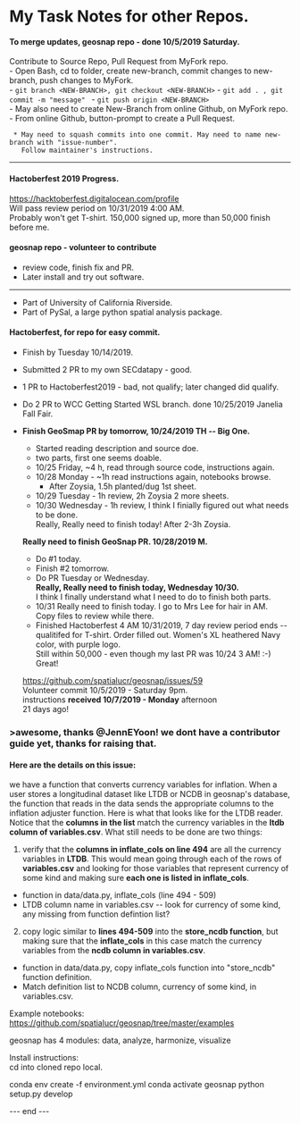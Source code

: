 # My Task Notes for other Repos.  

#### To merge updates, geosnap repo - done 10/5/2019 Saturday.    
     
   Contribute to Source Repo, Pull Request from MyFork repo.  
     - Open Bash, cd to folder, create new-branch, commit changes to new-branch, push changes to MyFork.  
     - ```git branch <NEW-BRANCH>, git checkout <NEW-BRANCH>```
     - ```git add . , git commit -m "message" ```
     - ```git push origin <NEW-BRANCH>```  
     - May also need to create New-Branch from online Github, on MyFork repo.
     - From online Github, button-prompt to create a Pull Request.  
  
     * May need to squash commits into one commit. May need to name new-branch with "issue-number". 
       Follow maintainer's instructions.  

---------------------------------------------------  
#### Hactoberfest 2019 Progress.  

https://hacktoberfest.digitalocean.com/profile  
Will pass review period on 10/31/2019 4:00 AM.  
Probably won't get T-shirt.  150,000 signed up, more than 50,000 finish before me.  

#### geosnap repo - volunteer to contribute

 - review code, finish fix and PR.
 - Later install and try out software.  
 ----------------  
 - Part of University of California Riverside.  
 - Part of PySal, a large python spatial analysis package.  
 
####  Hactoberfest, for repo for easy commit.  
 - Finish by Tuesday 10/14/2019.  
 - Submitted 2 PR to my own SECdatapy - good. 
 - 1 PR to Hactoberfest2019 - bad, not qualify; later changed did qualify. 
 - Do 2 PR to WCC Getting Started WSL branch. done 10/25/2019 Janelia Fall Fair.  
 - **Finish GeoSmap PR by tomorrow, 10/24/2019 TH -- Big One.**  
   * Started reading description and source doe.  
   * two parts, first one seems doable.  
   * 10/25 Friday, ~4 h, read through source code, instructions again.
   * 10/28 Monday - ~1h read instructions again, notebooks browse. 
     - After Zoysia, 1.5h planted/dug 1st sheet.  
   * 10/29 Tuesday - 1h review, 2h Zoysia 2 more sheets.  
   * 10/30 Wednesday - 1h review, I think I finially figured out what needs to be done.  
     Really, Really need to finish today!  After 2-3h Zoysia.  
   
   **Really need to finish GeoSnap PR.  10/28/2019 M.**  
     - Do #1 today.  
     - Finish #2 tomorrow. 
     - Do PR Tuesday or Wednesday.  
     **Really, Really need to finish today, Wednesday 10/30.**  
     I think I finally understand what I need to do to finish both parts.  
     - 10/31 Really need to finish today.  I go to Mrs Lee for hair in AM.  
       Copy files to review while there.
      * Finished Hactoberfest 4 AM 10/31/2019, 7 day review period ends -- qualitifed for T-shirt.
        Order filled out.  Women's XL heathered Navy color, with purple logo.  
        Still within 50,000 - even though my last PR was 10/24 3 AM!  :-) Great!
     
   https://github.com/spatialucr/geosnap/issues/59  
     Volunteer commit 10/5/2019 - Saturday 9pm.   
     instructions **received 10/7/2019 - Monday** afternoon  
     21 days ago!  
     
     
### >awesome, thanks @JennEYoon! we dont have a contributor guide yet, thanks for raising that.  

#### Here are the details on this issue:

we have a function that converts currency variables for inflation. When a user stores a longitudinal dataset like LTDB or NCDB in geosnap's database, the function that reads in the data sends the appropriate columns to the inflation adjuster function. Here is what that looks like for the LTDB reader. Notice that the **columns in the list** match the currency variables in the **ltdb column of variables.csv**. What still needs to be done are two things:

1. verify that the **columns in inflate_cols on line 494** are all the currency variables in **LTDB**. This would mean going through each of the rows of **variables.csv** and looking for those variables that represent currency of some kind and making sure **each one is listed in inflate_cols**.  

  * function in data/data.py, inflate_cols (line 494 - 509)  
  * LTDB column name in variables.csv -- look for currency of some kind, any missing from function defintion list?  

2. copy logic similar to **lines 494-509** into the **store_ncdb function**, but making sure that the **inflate_cols** in this case match the currency variables from the **ncdb column in variables.csv**.  

  * function in data/data.py, copy inflate_cols function into "store_ncdb" function definition.  
  * Match definition list to NCDB column, currency of some kind, in variables.csv.  

Example notebooks: https://github.com/spatialucr/geosnap/tree/master/examples  

geosnap has 4 modules: data, analyze, harmonize, visualize  

Install instructions:  
cd into cloned repo local.

conda env create -f environment.yml
conda activate geosnap 
python setup.py develop

--- end --- 
 
     
